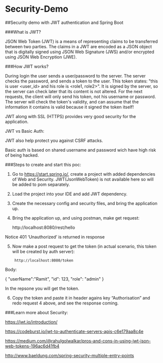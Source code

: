 # Security-Demo
##Security demo with JWT authentication and Spring Boot


###What is JWT?

JSON Web Token (JWT) is a means of representing claims to be transferred between two parties. The claims in a JWT are encoded as a JSON object that is digitally signed using JSON Web Signature (JWS) and/or encrypted using JSON Web Encryption (JWE).

###How JWT works?

During login the user sends a user/password to the server. The server checks the password, and sends a token to the user. This token states: "this is user <user_id> and his role is <role1, role2>". It is signed by the server, so the server can check later that its content is not altered. For the next requests, the client will only send his token, not his username or password. The server will check the token's validity, and can assume that the information it contains is valid because it signed the token itself!

JWT along with SSL (HTTPS) provides very good security for the application.

JWT vs Basic Auth:

JWT also help protect you against CSRF attacks.

Basic auth is based on shared username and password wich have high risk of being hacked.


###Steps to create and start this poc:
1. Go to https://start.spring.io/, create a project with added dependencies of Web and Security. JWT(JsonWebToken) is not available here so will be added to pom separately.
2. Load the project into your IDE and add JWT dependency.
3. Create the necessary config and security files, and bring the application up.
4. Bring the application up, and using postman, make get request:
			
	http://localhost:8080/rest/hello

Notice 401 ‘Unauthorized’ is returned in response

5. Now make a post request to get the token (in actual scenario, this token will be created by auth server):
		
		http://localhost:8080/token

Body: 

{
	"userName":"Ramit",
	"id": 123,
	"role": "admin"
}

In the repsone you will get the token. 

6. Copy the token and paste it in header agains key “Authorisation” and redo request 4 above, and see the response coming.


###Learn more about Security:

https://jwt.io/introduction/

https://codeburst.io/jwt-to-authenticate-servers-apis-c6e179aa8c4e

https://medium.com/@rahulgolwalkar/pros-and-cons-in-using-jwt-json-web-tokens-196ac6d41fb4

http://www.baeldung.com/spring-security-multiple-entry-points
